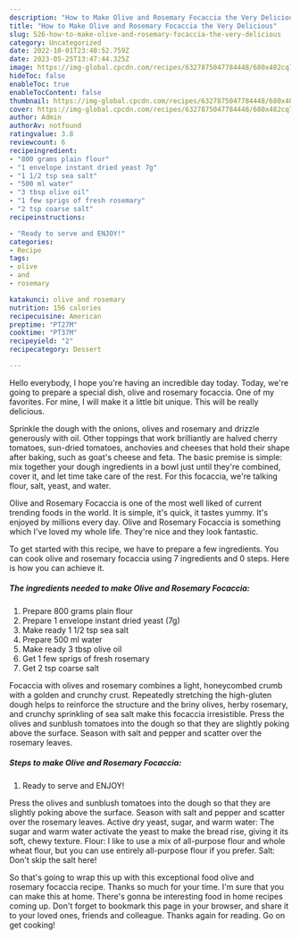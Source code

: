 ```yaml
---
description: "How to Make Olive and Rosemary Focaccia the Very Delicious"
title: "How to Make Olive and Rosemary Focaccia the Very Delicious"
slug: 526-how-to-make-olive-and-rosemary-focaccia-the-very-delicious
category: Uncategorized
date: 2022-10-01T23:40:52.759Z
date: 2023-05-25T13:47:44.325Z
image: https://img-global.cpcdn.com/recipes/6327875047784448/680x482cq70/olive-and-rosemary-focaccia-recipe-main-photo.jpg
hideToc: false
enableToc: true
enableTocContent: false
thumbnail: https://img-global.cpcdn.com/recipes/6327875047784448/680x482cq70/olive-and-rosemary-focaccia-recipe-main-photo.jpg
cover: https://img-global.cpcdn.com/recipes/6327875047784448/680x482cq70/olive-and-rosemary-focaccia-recipe-main-photo.jpg
author: Admin
authorAv: notfound
ratingvalue: 3.8
reviewcount: 6
recipeingredient:
- "800 grams plain flour"
- "1 envelope instant dried yeast 7g"
- "1 1/2 tsp sea salt"
- "500 ml water"
- "3 tbsp olive oil"
- "1 few sprigs of fresh rosemary"
- "2 tsp coarse salt"
recipeinstructions:

- "Ready to serve and ENJOY!"
categories:
- Recipe
tags:
- olive
- and
- rosemary

katakunci: olive and rosemary 
nutrition: 156 calories
recipecuisine: American
preptime: "PT27M"
cooktime: "PT37M"
recipeyield: "2"
recipecategory: Dessert

---
```



Hello everybody, I hope you're having an incredible day today. Today, we're going to prepare a special dish, olive and rosemary focaccia. One of my favorites. For mine, I will make it a little bit unique. This will be really delicious.

Sprinkle the dough with the onions, olives and rosemary and drizzle generously with oil. Other toppings that work brilliantly are halved cherry tomatoes, sun-dried tomatoes, anchovies and cheeses that hold their shape after baking, such as goat&#39;s cheese and feta. The basic premise is simple: mix together your dough ingredients in a bowl just until they&#39;re combined, cover it, and let time take care of the rest. For this focaccia, we&#39;re talking flour, salt, yeast, and water.

Olive and Rosemary Focaccia is one of the most well liked of current trending foods in the world. It is simple, it's quick, it tastes yummy. It's enjoyed by millions every day. Olive and Rosemary Focaccia is something which I've loved my whole life. They're nice and they look fantastic.


To get started with this recipe, we have to prepare a few ingredients. You can cook olive and rosemary focaccia using 7 ingredients and 0 steps. Here is how you can achieve it.

<!--inarticleads1-->

##### The ingredients needed to make Olive and Rosemary Focaccia:

1. Prepare 800 grams plain flour
1. Prepare 1 envelope instant dried yeast (7g)
1. Make ready 1 1/2 tsp sea salt
1. Prepare 500 ml water
1. Make ready 3 tbsp olive oil
1. Get 1 few sprigs of fresh rosemary
1. Get 2 tsp coarse salt


Focaccia with olives and rosemary combines a light, honeycombed crumb with a golden and crunchy crust. Repeatedly stretching the high-gluten dough helps to reinforce the structure and the briny olives, herby rosemary, and crunchy sprinkling of sea salt make this focaccia irresistible. Press the olives and sunblush tomatoes into the dough so that they are slightly poking above the surface. Season with salt and pepper and scatter over the rosemary leaves. 

<!--inarticleads2-->

##### Steps to make Olive and Rosemary Focaccia:


1. Ready to serve and ENJOY!

Press the olives and sunblush tomatoes into the dough so that they are slightly poking above the surface. Season with salt and pepper and scatter over the rosemary leaves. Active dry yeast, sugar, and warm water: The sugar and warm water activate the yeast to make the bread rise, giving it its soft, chewy texture. Flour: I like to use a mix of all-purpose flour and whole wheat flour, but you can use entirely all-purpose flour if you prefer. Salt: Don&#39;t skip the salt here! 

So that's going to wrap this up with this exceptional food olive and rosemary focaccia recipe. Thanks so much for your time. I'm sure that you can make this at home. There's gonna be interesting food in home recipes coming up. Don't forget to bookmark this page in your browser, and share it to your loved ones, friends and colleague. Thanks again for reading. Go on get cooking!
